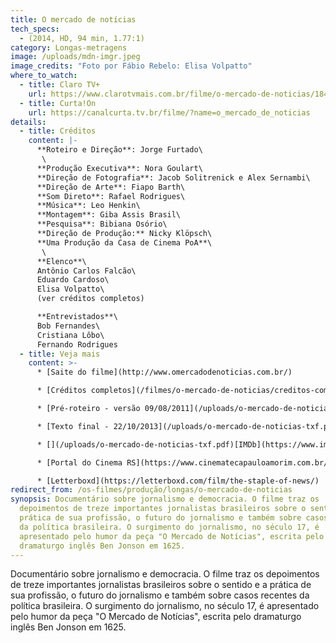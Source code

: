 ```yaml
---
title: O mercado de notícias
tech_specs:
  - (2014, HD, 94 min, 1.77:1)
category: Longas-metragens
image: /uploads/mdn-imgr.jpeg
image_credits: "Foto por Fábio Rebelo: Elisa Volpatto"
where_to_watch:
  - title: Claro TV+
    url: https://www.clarotvmais.com.br/filme/o-mercado-de-noticias/1846689
  - title: Curta!On
    url: https://canalcurta.tv.br/filme/?name=o_mercado_de_noticias
details:
  - title: Créditos
    content: |-
      **Roteiro e Direção**: Jorge Furtado\
       \
      **Produção Executiva**: Nora Goulart\
      **Direção de Fotografia**: Jacob Solitrenick e Alex Sernambi\
      **Direção de Arte**: Fiapo Barth\
      **Som Direto**: Rafael Rodrigues\
      **Música**: Leo Henkin\
      **Montagem**: Giba Assis Brasil\
      **Pesquisa**: Bibiana Osório\
      **Direção de Produção:** Nicky Klöpsch\
      **Uma Produção da Casa de Cinema PoA**\
       \
      **Elenco**\
      Antônio Carlos Falcão\
      Eduardo Cardoso\
      Elisa Volpatto\
      (ver créditos completos)

      **Entrevistados**\
      Bob Fernandes\
      Cristiana Lôbo\
      Fernando Rodrigues
  - title: Veja mais
    content: >-
      * [Saite do filme](http://www.omercadodenoticias.com.br/)

      * [Créditos completos](/filmes/o-mercado-de-noticias/creditos-completos/)

      * [Pré-roteiro - versão 09/08/2011](/uploads/o-mercado-de-noticias-pre-rot.pdf)

      * [Texto final - 22/10/2013](/uploads/o-mercado-de-noticias-txf.pdf)

      * [](/uploads/o-mercado-de-noticias-txf.pdf)[IMDb](https://www.imdb.com/title/tt3661594)

      * [Portal do Cinema RS](https://www.cinematecapauloamorim.com.br/portaldocinemagaucho/939/o-mercado-de-noticias)

      * [Letterboxd](https://letterboxd.com/film/the-staple-of-news/)
redirect_from: /os-filmes/produção/longas/o-mercado-de-noticias
synopsis: Documentário sobre jornalismo e democracia. O filme traz os
  depoimentos de treze importantes jornalistas brasileiros sobre o sentido e a
  prática de sua profissão, o futuro do jornalismo e também sobre casos recentes
  da política brasileira. O surgimento do jornalismo, no século 17, é
  apresentado pelo humor da peça "O Mercado de Notícias", escrita pelo
  dramaturgo inglês Ben Jonson em 1625.
---
```

Documentário sobre jornalismo e democracia. O filme traz os depoimentos de treze importantes jornalistas brasileiros sobre o sentido e a prática de sua profissão, o futuro do jornalismo e também sobre casos recentes da política brasileira. O surgimento do jornalismo, no século 17, é apresentado pelo humor da peça "O Mercado de Notícias", escrita pelo dramaturgo inglês Ben Jonson em 1625.